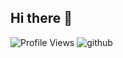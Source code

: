 ## Hi there 👋

<!--
**JusticeGod773/JusticeGod773** is a ✨ _special_ ✨ repository because its `README.md` (this file) appears on your GitHub profile.

Here are some ideas to get you started:

- 🔭 I’m currently working on ...
- 🌱 I’m currently learning ...
- 👯 I’m looking to collaborate on ...
- 🤔 I’m looking for help with ...
- 💬 Ask me about ...
- 📫 How to reach me: ...
- 😄 Pronouns: ...
- ⚡ Fun fact: ...
-->

![Profile Views](https://komarev.com/ghpvc/?username=JusticeGod773&color=020617)
![github](https://github-readme-stats.vercel.app/api?username=JusticeGod773&theme=vue-dark&show_icons=true)
